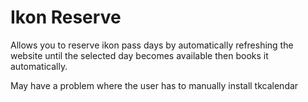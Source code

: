 # Ikon Reserve

Allows you to reserve ikon pass days by automatically refreshing the website until the selected day becomes available then books it automatically.

May have a problem where the user has to manually install tkcalendar
